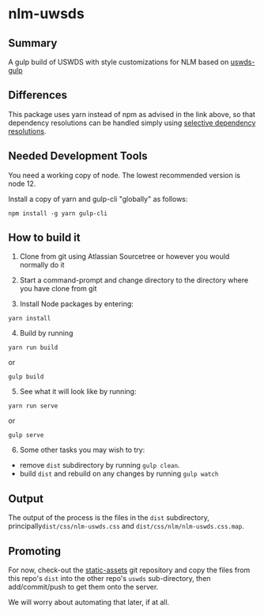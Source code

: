 # nlm-uwsds

## Summary

A gulp build of USWDS with style customizations for NLM based on [uswds-gulp](https://github.com/uswds/uswds-gulp)

## Differences

This package uses yarn instead of npm as advised in the
link above, so that dependency resolutions can be handled 
simply using [selective dependency resolutions](https://classic.yarnpkg.com/en/docs/selective-version-resolutions/).

## Needed Development Tools

You need a working copy of node.  The lowest recommended version is node 12.

Install a copy of yarn and gulp-cli "globally" as follows:

```
npm install -g yarn gulp-cli
```

## How to build it

1. Clone from git using Atlassian Sourcetree or however you would normally do it

2. Start a command-prompt and change directory to the directory where you have clone from git

3. Install Node packages by entering:

```
yarn install
```

4. Build by running

```
yarn run build
```

or

```
gulp build
```

5. See what it will look like by running:

```
yarn run serve
```

or

```
gulp serve
```

6. Some other tasks you may wish to try:

* remove `dist` subdirectory by running `gulp clean`.
* build `dist` and rebuild on any changes by running `gulp watch`

## Output

The output of the process is the files in the `dist` subdirectory, principally`dist/css/nlm-uswds.css` and `dist/css/nlm/nlm-uswds.css.map`.

## Promoting

For now, check-out the
[static-assets](https://git-scm.nlm.nih.gov/projects/AS/repos/static-assets)
git repository and copy the files from this repo's `dist` into the other
repo's `uswds` sub-directory, then add/commit/push to get them onto the server.

We will worry about automating that later, if at all.
